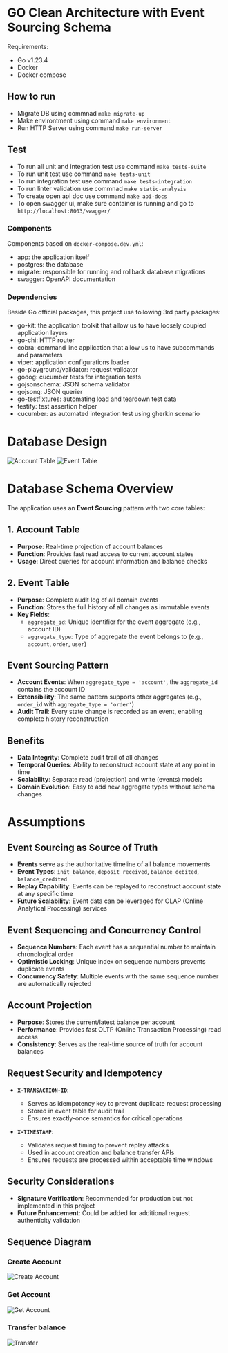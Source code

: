 # GO Clean Architecture with Event Sourcing Schema

Requirements:
- Go v1.23.4
- Docker
- Docker compose



## How to run
- Migrate DB using commnad `make migrate-up`
- Make environtment using command `make environment`
- Run HTTP Server using command `make run-server`


## Test
- To run all unit and integration test use command `make tests-suite`
- To run unit test use command `make tests-unit`
- To run integration test use command `make tests-integration`
- To run linter validation use commnad `make static-analysis`
- To create open api doc use command `make api-docs`
- To open swagger ui, make sure container is running and go to `http://localhost:8003/swagger/`


### Components

Components based on `docker-compose.dev.yml`:

- app: the application itself
- postgres: the database
- migrate: responsible for running and rollback database migrations
- swagger: OpenAPI documentation


### Dependencies

Beside Go official packages, this project use following 3rd party packages:

- go-kit: the application toolkit that allow us to have loosely coupled application layers
- go-chi: HTTP router
- cobra: command line application that allow us to have subcommands and parameters
- viper: application configurations loader
- go-playground/validator: request validator
- godog: cucumber tests for integration tests
- gojsonschema: JSON schema validator
- gojsonq: JSON querier
- go-testfixtures: automating load and teardown test data
- testify: test assertion helper
- cucumber: as automated integration test using gherkin scenario


# Database Design
![Account Table](docs/account.png) ![Event Table](docs/event.png)

# Database Schema Overview

The application uses an **Event Sourcing** pattern with two core tables:

## 1. Account Table
- **Purpose**: Real-time projection of account balances
- **Function**: Provides fast read access to current account states
- **Usage**: Direct queries for account information and balance checks

## 2. Event Table 
- **Purpose**: Complete audit log of all domain events
- **Function**: Stores the full history of all changes as immutable events
- **Key Fields**:
  - `aggregate_id`: Unique identifier for the event aggregate (e.g., account ID)
  - `aggregate_type`: Type of aggregate the event belongs to (e.g., `account`, `order`, `user`)

## Event Sourcing Pattern
- **Account Events**: When `aggregate_type = 'account'`, the `aggregate_id` contains the account ID
- **Extensibility**: The same pattern supports other aggregates (e.g., `order_id` with `aggregate_type = 'order'`)
- **Audit Trail**: Every state change is recorded as an event, enabling complete history reconstruction

## Benefits
- **Data Integrity**: Complete audit trail of all changes
- **Temporal Queries**: Ability to reconstruct account state at any point in time
- **Scalability**: Separate read (projection) and write (events) models
- **Domain Evolution**: Easy to add new aggregate types without schema changes

# Assumptions 

## Event Sourcing as Source of Truth
- **Events** serve as the authoritative timeline of all balance movements
- **Event Types**: `init_balance`, `deposit_received`, `balance_debited`, `balance_credited`
- **Replay Capability**: Events can be replayed to reconstruct account state at any specific time
- **Future Scalability**: Event data can be leveraged for OLAP (Online Analytical Processing) services

## Event Sequencing and Concurrency Control
- **Sequence Numbers**: Each event has a sequential number to maintain chronological order
- **Optimistic Locking**: Unique index on sequence numbers prevents duplicate events
- **Concurrency Safety**: Multiple events with the same sequence number are automatically rejected

## Account Projection
- **Purpose**: Stores the current/latest balance per account
- **Performance**: Provides fast OLTP (Online Transaction Processing) read access
- **Consistency**: Serves as the real-time source of truth for account balances

## Request Security and Idempotency
- **`X-TRANSACTION-ID`**: 
  - Serves as idempotency key to prevent duplicate request processing
  - Stored in event table for audit trail
  - Ensures exactly-once semantics for critical operations

- **`X-TIMESTAMP`**: 
  - Validates request timing to prevent replay attacks
  - Used in account creation and balance transfer APIs
  - Ensures requests are processed within acceptable time windows

## Security Considerations
- **Signature Verification**: Recommended for production but not implemented in this project
- **Future Enhancement**: Could be added for additional request authenticity validation


## Sequence Diagram
### Create Account
![Create Account](docs/create-account.svg) 

### Get Account
![Get Account](docs/get-account.svg) 


### Transfer balance
![Transfer](docs/create-transfer.svg) 